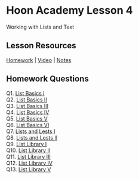 # Hoon Academy Lesson 4
Working with Lists and Text

## Lesson Resources
[Homework](https://forms.gle/u1LgfWSQiapSAM3bA) | [Video](https://www.youtube.com/watch?v=tOQRMJvNMQE) | [Notes](https://github.com/tamlut-modnys/curriculum/blob/main/ha-23-3/ha4/lesson4.md)

## Homework Questions
Q1. [List Basics I](./hw4/q01.hoon)  
Q2. [List Basics II](./hw4/q02.hoon)  
Q3. [List Basics III](./hw4/q03.hoon)  
Q4. [List Basics IV](./hw4/q04.hoon)  
Q5. [List Basics V](./hw4/q05.hoon)  
Q6. [List Basics VI](./hw4/q06.hoon)  
Q7. [Lists and Lests I](./hw4/q07.hoon)  
Q8. [Lists and Lests II](./hw4/q08.hoon)  
Q9. [List Library I](./hw4/q09.hoon)  
Q10. [List Library II](./hw4/q10.hoon)  
Q11. [List Library III](./hw4/q11.hoon)  
Q12. [List Library IV](./hw4/q12.hoon)  
Q13. [List Library V](./hw4/q13.hoon)  